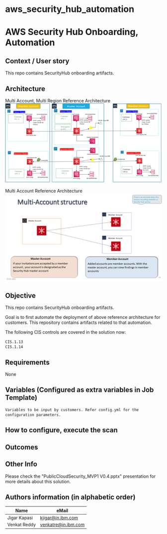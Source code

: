 # aws_security_hub_automation

# AWS Security Hub Onboarding, Automation

## Context / User story
This repo contains SecurityHub onboarding artifacts.

## Architecture
Multi Account, Multi Region Reference Architecture
![alt text](./images/ReferenceArchitecture1.png "Multi Account, Multi Region Reference Architecture")

Multi Account Reference Architecture
![alt text](./images/ReferenceArchitecture2.png "Multi Account Reference Architecture")

## Objective
This repo contains SecurityHub onboarding artifacts.

Goal is to first automate the deployment of above reference architecture for customers. This repository contains artifacts related to that automation.

The following CIS controls are covered in the solution now:
```
CIS.1.13
CIS.1.14
```

## Requirements
None

## Variables (Configured as extra variables in Job Template)
```
Variables to be input by customers. Refer config.yml for the configuration parameters. 
```

## How to configure, execute the scan


## Outcomes



## Other Info
Please check the "PublicCloudSecurity_MVP1 V0.4.pptx" presentation for more details about this solution.

## Authors information (in alphabetic order)

Name | eMail
-----|------
Jigar Kapasi | kjigar@in.ibm.com
Venkat Reddy | venkatre@in.ibm.com